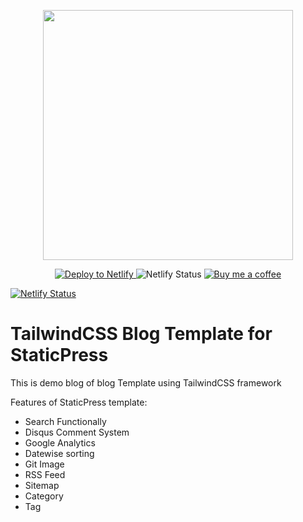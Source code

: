 <p align="center">
  <a href="https://staticpress.io">
    <img src="https://staticpress.io/assets/images/logo-large.png" width="400" />
  </a>
</p>

<p align="center">

  <a href="https://app.netlify.com/start/deploy?repository=https://github.com/sanampatel/staticpress-bootstrap4-blog">
    <img src="https://www.netlify.com/img/deploy/button.svg" alt="Deploy to Netlify" />
  </a>

  <img src="https://api.netlify.com/api/v1/badges/50639642-c031-41c1-adfa-b2e840f821ae/deploy-status" alt="Netlify Status" />

  <a href="https://www.buymeacoffee.com/sanam">
    <img src="https://bmc-cdn.nyc3.digitaloceanspaces.com/BMC-button-images/custom_images/orange_img.png" alt="Buy me a coffee" />
  </a>

  [![Netlify Status](https://api.netlify.com/api/v1/badges/238a3d56-e173-48a4-9758-d94a96b1913e/deploy-status)](https://app.netlify.com/sites/staticpress-tailwind/deploys)
</p>
 
# TailwindCSS Blog Template for StaticPress

This is demo blog of blog Template using TailwindCSS framework

Features of StaticPress template: 
  - Search Functionally
  - Disqus Comment System
  - Google Analytics
  - Datewise sorting
  - Git Image
  - RSS Feed
  - Sitemap
  - Category
  - Tag